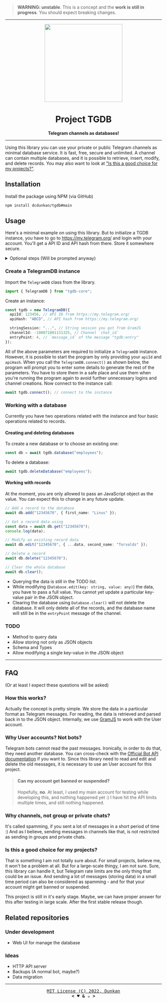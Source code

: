 > **WARNING: unstable**. This is a concept and the **work is still in
> progress**. You should expect breaking changes.

<div align="center">

---
  
<img width="250px" src="https://user-images.githubusercontent.com/70066170/167955253-22b0f766-c1ab-446f-b2f3-b67a08e6c8e2.png">

# Project TGDB

**Telegram channels as databases!**

---

</div>

Using this library you can use your private or public Telegram channels as
minimal database service. It is fast, free, secure and unlimited. A channel can
contain multiple databases, and it is possible to retrieve, insert, modify, and
delete records. You may also want to look at
["Is this a good choice for my projects?"](#is-this-a-good-choice-for-my-projects).

## Installation

Install the package using NPM (via GitHub)

```bash
npm install dcdunkan/tgdb#main
```

## Usage

Here's a minimal example on using this library. But to initialize a TGDB
instance, you have to go to https://my.telegram.org/ and login with your
account. You'll get a API ID and API hash from there. Store it somewhere secure.

<details>
  <summary>Optional steps (Will be prompted anyway)</summary><hr>

Get string session by running
[this](https://painor.gitbook.io/gramjs/#installation) installation example of
[GramJS](https://github.com/gram-js/gramjs) and save it somewhere. You can use
the API ID and API hash you got earlier from https://my.telegram.org.

> Installation example: https://painor.gitbook.io/gramjs/#installation

Create a private or public Telegram channel.

- Send a message to the channel with the text: "_tgdb:entry_".
- Get the channel **chat_id** and **message_id** of that message you just sent.

> You may use [@jsoonbot](https://telegram.me/jsoonbot),
> [@ForwardInfoBot](https://telegram.me/ForwardInfoBot) or bots like that to get
> the **chat_id** and **message_id**, by forwarding that message you just sent
> in the channel.

<hr>
</details>

### Create a TelegramDB instance

Import the `TelegramDB` class from the library.

```ts
import { TelegramDB } from "tgdb-core";
```

Create an instance:

```ts
const tgdb = new TelegramDB({
  apiId: 123456, // API ID from https://my.telegram.org/
  apiHash: "ABCD", // API hash from https://my.telegram.org/

  stringSession: "...", // String session you got from GramJS
  channelId: -100071801131325, // Channel `chat_id`
  entryPoint: 4, // `message_id` of the message "tgdb:entry"
});
```

All of the above parameters are required to initialize a `TelegramDB` instance.
However, it is possible to start the program by only providing your `apiId` and
`apiHash`. When you call the `TelegramDB.connect()` as shown below, the program
will prompt you to enter some details to generate the rest of the parameters.
You have to store them in a safe place and use them when you're running the
program again to avoid further unnecessary logins and channel creations. Now
connect to the instance call:

```ts
await tgdb.connect(); // connect to the instance
```

### Working with a database

Currently you have two operations related with the instance and four basic
operations related to records.

#### Creating and deleting databases

To create a new database or to choose an existing one:

```ts
const db = await tgdb.database("employees");
```

To delete a database:

```ts
await tgdb.deleteDatabase("employees");
```

#### Working with records

At the moment, you are only allowed to pass an JavaScript object as the value.
You can expect this to change in any future update.

```ts
// Add a record to the database
await db.add("12345678", { first_name: "Linus" });

// Get a record data using
const data = await db.get("12345678");
console.log(data);

// Modify an existing record data
await db.edit("12345678", { ...data, second_name: "Torvalds" });

// Delete a record
await db.delete("12345678");

// Clear the whole database
await db.clear();
```

- Querying the data is still in the TODO list.
- While modifying (`Database.edit(key: string, value: any)`) the data, you have
  to pass a full value. You cannot yet update a particular key-value pair in the
  JSON object.
- Clearing the database using `Database.clear()` will not delete the database.
  It will only delete all of the records, and the database name will still be in
  the `entryPoint` message of the channel.

### TODO

- Method to query data
- Allow storing not only as JSON objects
- Schema and Types
- Allow modifying a single key-value in the JSON object

---

## FAQ

(Or at least I expect these questions will be asked)

### How this works?

Actually the concept is pretty simple. We store the data in a particular format
as Telegram messages. For reading, the data is retrieved and parsed back in to
the JSON object. Internally, we use [GramJS](https://github.com/gram-js/gramjs)
to work with the User account.

### Why User accounts? Not bots?

Telegram bots cannot read the past messages. Ironically, in order to do that,
they need another database. You can cross-check with the
[Official Bot API documentation](https://core.telegram.org/bots/api) if you want
to. Since this library need to read and edit and delete the old messages, it is
necessary to use an User account for this project.

> #### Can my account get banned or suspended?
>
> Hopefully, **no**. At least, I used my main account for testing while
> developing this, and nothing happened yet :) I have hit the API limits
> multiple times, and still nothing happened.

### Why channels, not group or private chats?

It's called spamming, if you sent a lot of messages in a short period of time :)
And as I believe, sending messages in channels like that, is not restricted as
sending in groups and private chats.

### Is this a good choice for my projects?

That is something I am not totally sure about. For small projects, believe me,
it won't be a problem at all. But for a large-scale thingy, I am not sure. Sure,
this library can handle it, but Telegram rate limits are the only thing that
could be an issue. And sending a lot of messages (storing data) in a small time
period can also be considered as spamming - and for that your account might get
banned or suspended.

This project is still in it's early stage. Maybe, we can have proper answer for
this after testing in large scale. After the first stable release though.

## Related repositories

### Under development

- Web UI for manage the database

### Ideas

- HTTP API server
- Backups (A normal bot, maybe?)
- Data migration

---

<p align="center">
  <samp><a href="LICENSE">MIT License (C) 2022, Dunkan</a></samp><br>
  <samp><b>&lt; ♥️ & ☕ &gt;</b></samp>
</p>
